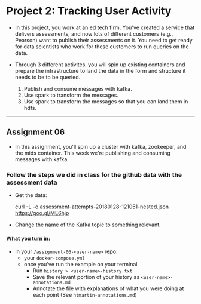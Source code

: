 # Project 2: Tracking User Activity

- In this project, you work at an ed tech firm. You've created a service that delivers assessments, and now lots of different customers (e.g., Pearson) want to publish their assessments on it. You need to get ready for data scientists who work for these customers to run queries on the data. 

- Through 3 different activites, you will spin up existing containers and prepare the infrastructure to land the data in the form and structure it needs to be to be queried. 
  1) Publish and consume messages with kafka.
  2) Use spark to transform the messages.
  3) Use spark to transform the messages so that you can land them in hdfs.

_______________________________________________________________________________________________________

## Assignment 06

- In this assignment, you'll spin up a cluster with kafka, zookeeper, and the mids container. This week we're publishing and consuming messages with kafka. 

### Follow the steps we did in class for the github data with the assessment data

- Get the data:

    curl -L -o assessment-attempts-20180128-121051-nested.json https://goo.gl/ME6hjp

- Change the name of the Kafka topic to something relevant.



#### What you turn in:
- In your `/assignment-06-<user-name>` repo:
	* your `docker-compose.yml` 
	* once you've run the example on your terminal
	  * Run `history > <user-name>-history.txt`
	  * Save the relevant portion of your history as `<user-name>-annotations.md`
	  * Annotate the file with explanations of what you were doing at each point (See `htmartin-annotations.md`)

